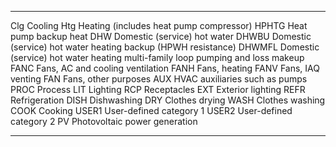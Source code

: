 ------- -------------------------------------------------------------
Clg     Cooling
Htg     Heating (includes heat pump compressor)
HPHTG   Heat pump backup heat
DHW     Domestic (service) hot water
DHWBU   Domestic (service) hot water heating backup (HPWH resistance)
DHWMFL  Domestic (service) hot water heating multi-family loop pumping and loss makeup
FANC    Fans, AC and cooling ventilation
FANH    Fans, heating
FANV    Fans, IAQ venting
FAN     Fans, other purposes
AUX     HVAC auxiliaries such as pumps
PROC    Process
LIT     Lighting
RCP     Receptacles
EXT     Exterior lighting
REFR    Refrigeration
DISH    Dishwashing
DRY     Clothes drying
WASH    Clothes washing
COOK    Cooking
USER1   User-defined category 1
USER2   User-defined category 2
PV      Photovoltaic power generation
------- -------------------------------------------------------------
